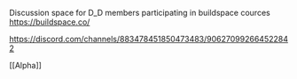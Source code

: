 Discussion space for D_D members participating in buildspace cources https://buildspace.co/

https://discord.com/channels/883478451850473483/906270992664522842

[[Alpha]]